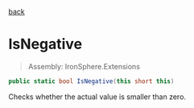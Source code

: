 ﻿

[back](/IronSphere.Extensions/types/ShortExtension)

# IsNegative

> Assembly: IronSphere.Extensions

```csharp
public static bool IsNegative(this short this)
```

Checks whether the actual value is smaller than zero.

 